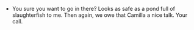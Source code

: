 - You sure you want to go in there? Looks as safe as a pond full of slaughterfish to me. Then again, we owe that Camilla a nice talk. Your call.
